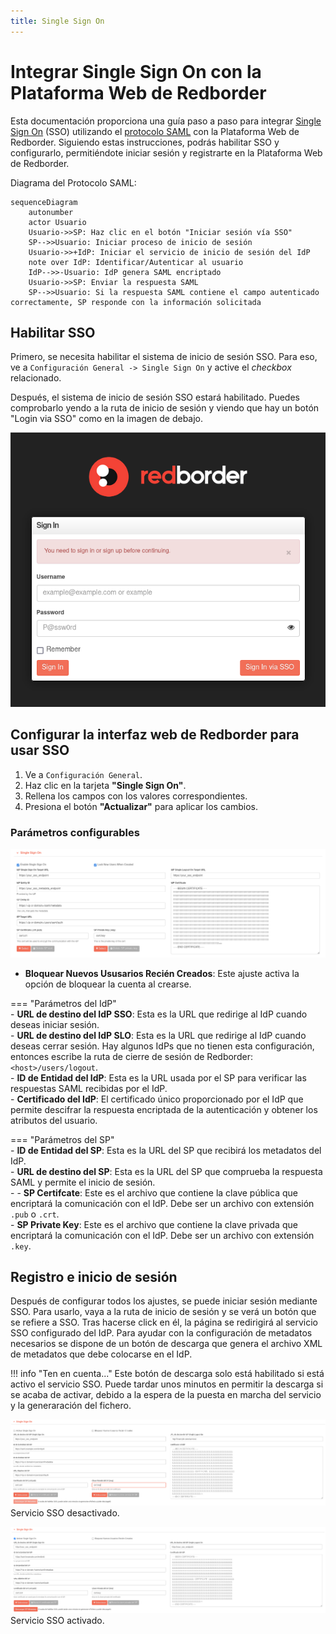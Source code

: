 ```yaml
---
title: Single Sign On
---
```


# Integrar Single Sign On con la Plataforma Web de Redborder  

Esta documentación proporciona una guía paso a paso para integrar [Single Sign On](https://en.wikipedia.org/wiki/Single_sign-on) (SSO) utilizando el [protocolo SAML](https://en.wikipedia.org/wiki/SAML_2.0) con la Plataforma Web de Redborder. Siguiendo estas instrucciones, podrás habilitar SSO y configurarlo, permitiéndote iniciar sesión y registrarte en la Plataforma Web de Redborder.  

Diagrama del Protocolo SAML:  

```mermaid
sequenceDiagram
    autonumber
    actor Usuario
    Usuario->>SP: Haz clic en el botón "Iniciar sesión vía SSO"
    SP-->>Usuario: Iniciar proceso de inicio de sesión
    Usuario->>+IdP: Iniciar el servicio de inicio de sesión del IdP
    note over IdP: Identificar/Autenticar al usuario
    IdP-->>-Usuario: IdP genera SAML encriptado
    Usuario->>SP: Enviar la respuesta SAML
    SP-->>Usuario: Si la respuesta SAML contiene el campo autenticado correctamente, SP responde con la información solicitada
```  

## Habilitar SSO  

Primero, se necesita habilitar el sistema de inicio de sesión SSO. Para eso, ve a `Configuración General -> Single Sign On` y active el *checkbox* relacionado.  

Después, el sistema de inicio de sesión SSO estará habilitado. Puedes comprobarlo yendo a la ruta de inicio de sesión y viendo que hay un botón "Login via SSO" como en la imagen de debajo.  

![SSO Login Button](images/sso_login.png)  

## Configurar la interfaz web de Redborder para usar SSO  

1. Ve a `Configuración General`.  
2. Haz clic en la tarjeta **"Single Sign On"**.  
3. Rellena los campos con los valores correspondientes.  
4. Presiona el botón **"Actualizar"** para aplicar los cambios.  

### Parámetros configurables  

![SSO Config Parameters](images/sso_config.png)  

- **Bloquear Nuevos Ususarios Recién Creados**: Este ajuste activa la opción de bloquear la cuenta al crearse.  

=== "Parámetros del IdP"  
    - **URL de destino del IdP SSO**: Esta es la URL que redirige al IdP cuando deseas iniciar sesión.  
    - **URL de destino del IdP SLO**: Esta es la URL que redirige al IdP cuando deseas cerrar sesión. Hay algunos IdPs que no tienen esta configuración, entonces escribe la ruta de cierre de sesión de Redborder: `<host>/users/logout`.  
    - **ID de Entidad del IdP**: Esta es la URL usada por el SP para verificar las respuestas SAML recibidas por el IdP.  
    - **Certificado del IdP**: El certificado único proporcionado por el IdP que permite descifrar la respuesta encriptada de la autenticación y obtener los atributos del usuario.  

=== "Parámetros del SP"  
    - **ID de Entidad del SP**: Esta es la URL del SP que recibirá los metadatos del IdP.  
    - **URL de destino del SP**: Esta es la URL del SP que comprueba la respuesta SAML y permite el inicio de sesión.  
    - - **SP Certifcate**: Este es el archivo que contiene la clave pública que encriptará la comunicación con el IdP. Debe ser un archivo con extensión `.pub` o `.crt`.  
    - **SP Private Key**: Este es el archivo que contiene la clave privada que encriptará la comunicación con el IdP. Debe ser un archivo con extensión `.key`.  

## Registro e inicio de sesión  

Después de configurar todos los ajustes, se puede iniciar sesión mediante SSO. Para usarlo, vaya a la ruta de inicio de sesión y se verá un botón que se refiere a SSO. Tras hacerse click en él, la página se redirigirá al servicio SSO configurado del IdP. Para ayudar con la configuración de metadatos necesarios se dispone de un botón de descarga que genera el archivo XML de metadatos que debe colocarse en el IdP.

!!! info "Ten en cuenta..."
    Este botón de descarga solo está habilitado si está activo el servicio SSO. Puede tardar unos minutos en permitir la descarga si se acaba de activar, debido a la espera de la puesta en marcha del servicio y la generaración del fichero.

![SSO metadata button disabled](images/sso_download_metadata_button_disabled_es.png)
Servicio SSO desactivado.

![SSO metadata button enabled](images/sso_download_metadata_button_enabled_es.png)
Servicio SSO activado.